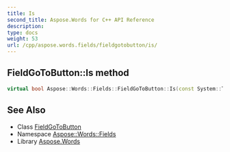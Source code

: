 ```yaml
---
title: Is
second_title: Aspose.Words for C++ API Reference
description: 
type: docs
weight: 53
url: /cpp/aspose.words.fields/fieldgotobutton/is/
---
```

## FieldGoToButton::Is method




```cpp
virtual bool Aspose::Words::Fields::FieldGoToButton::Is(const System::TypeInfo &target) const override
```

## See Also

* Class [FieldGoToButton](../)
* Namespace [Aspose::Words::Fields](../../)
* Library [Aspose.Words](../../../)
